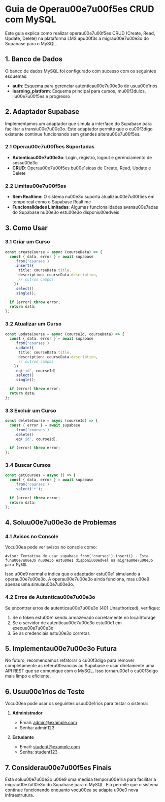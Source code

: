# Guia de Operau00e7u00f5es CRUD com MySQL

Este guia explica como realizar operau00e7u00f5es CRUD (Create, Read, Update, Delete) na plataforma LMS apu00f3s a migrau00e7u00e3o do Supabase para o MySQL.

## 1. Banco de Dados

O banco de dados MySQL foi configurado com sucesso com os seguintes esquemas:

- **auth**: Esquema para gerenciar autenticau00e7u00e3o de usuu00e1rios
- **learning_platform**: Esquema principal para cursos, mu00f3dulos, liu00e7u00f5es e progresso

## 2. Adaptador Supabase

Implementamos um adaptador que simula a interface do Supabase para facilitar a transiu00e7u00e3o. Este adaptador permite que o cu00f3digo existente continue funcionando sem grandes alterau00e7u00f5es.

### 2.1 Operau00e7u00f5es Suportadas

- **Autenticau00e7u00e3o**: Login, registro, logout e gerenciamento de sessu00e3o
- **CRUD**: Operau00e7u00f5es bu00e1sicas de Create, Read, Update e Delete

### 2.2 Limitau00e7u00f5es

- **Sem Realtime**: O sistema nu00e3o suporta atualizau00e7u00f5es em tempo real como o Supabase Realtime
- **Funcionalidades Limitadas**: Algumas funcionalidades avanau00e7adas do Supabase nu00e3o estu00e3o disponiu00edveis

## 3. Como Usar

### 3.1 Criar um Curso

```typescript
const createCourse = async (courseData) => {
  const { data, error } = await supabase
    .from('courses')
    .insert({
      title: courseData.title,
      description: courseData.description,
      // outros campos
    })
    .select()
    .single();

  if (error) throw error;
  return data;
};
```

### 3.2 Atualizar um Curso

```typescript
const updateCourse = async (courseId, courseData) => {
  const { data, error } = await supabase
    .from('courses')
    .update({
      title: courseData.title,
      description: courseData.description,
      // outros campos
    })
    .eq('id', courseId)
    .select()
    .single();

  if (error) throw error;
  return data;
};
```

### 3.3 Excluir um Curso

```typescript
const deleteCourse = async (courseId) => {
  const { error } = await supabase
    .from('courses')
    .delete()
    .eq('id', courseId);

  if (error) throw error;
};
```

### 3.4 Buscar Cursos

```typescript
const getCourses = async () => {
  const { data, error } = await supabase
    .from('courses')
    .select('*');

  if (error) throw error;
  return data;
};
```

## 4. Soluu00e7u00e3o de Problemas

### 4.1 Avisos no Console

Vocu00ea pode ver avisos no console como:

```
Aviso: Tentativa de usar supabase.from('courses').insert() - Esta funu00e7u00e3o nu00e3o estu00e1 disponiu00edvel na migrau00e7u00e3o para MySQL
```

Isso u00e9 normal e indica que o adaptador estu00e1 simulando a operau00e7u00e3o. A operau00e7u00e3o ainda funciona, mas u00e9 apenas uma simulau00e7u00e3o.

### 4.2 Erros de Autenticau00e7u00e3o

Se encontrar erros de autenticau00e7u00e3o (401 Unauthorized), verifique:

1. Se o token estu00e1 sendo armazenado corretamente no localStorage
2. Se o servidor de autenticau00e7u00e3o estu00e1 em execuu00e7u00e3o
3. Se as credenciais estu00e3o corretas

## 5. Implementau00e7u00e3o Futura

No futuro, recomendamos refatorar o cu00f3digo para remover completamente as referu00eancias ao Supabase e usar diretamente uma API REST que se comunique com o MySQL. Isso tornaru00e1 o cu00f3digo mais limpo e eficiente.

## 6. Usuu00e1rios de Teste

Vocu00ea pode usar os seguintes usuu00e1rios para testar o sistema:

1. **Administrador**
   - Email: admin@example.com
   - Senha: admin123

2. **Estudante**
   - Email: student@example.com
   - Senha: student123

## 7. Considerau00e7u00f5es Finais

Esta soluu00e7u00e3o u00e9 uma medida temporu00e1ria para facilitar a migrau00e7u00e3o do Supabase para o MySQL. Ela permite que o sistema continue funcionando enquanto vocu00ea se adapta u00e0 nova infraestrutura.
